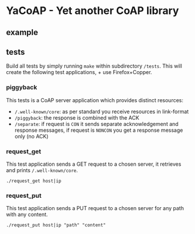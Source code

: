 # YaCoAP - Yet another CoAP library

## example

## tests

Build all tests by simply running `make` within subdirectory `/tests`.
This will create the following test applications, + use Firefox+Copper.

### piggyback

This tests is a CoAP server application which provides distinct resources:

- `/.well-known/core`: as per standard you receive resources in link-format
- `/piggyback`: the response is combined with the ACK
- `/separate`: if request is `CON` it sends separate acknowledgement and response messages, if request is `NONCON` you get a response message only (no ACK)

### request_get

This test application sends a GET request to a chosen server, it retrieves and prints `/.well-known/core`.

```
./request_get host|ip
```

### request_put

This test application sends a PUT request to a chosen server for any path with any content.

```
./request_put host|ip "path" "content"
```
